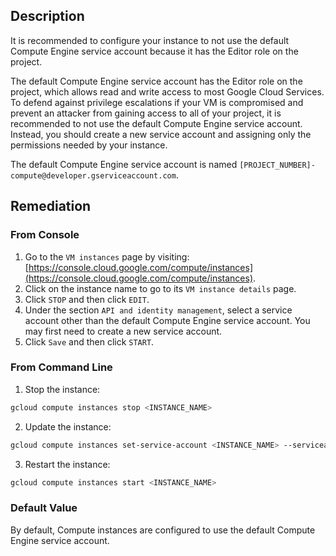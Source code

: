 ## Description

It is recommended to configure your instance to not use the default Compute Engine service account because it has the Editor role on the project.

The default Compute Engine service account has the Editor role on the project, which allows read and write access to most Google Cloud Services. To defend against privilege escalations if your VM is compromised and prevent an attacker from gaining access to all of your project, it is recommended to not use the default Compute Engine service account. Instead, you should create a new service account and assigning only the permissions needed by your instance.

The default Compute Engine service account is named `[PROJECT_NUMBER]- compute@developer.gserviceaccount.com`.

## Remediation

### From Console

1. Go to the `VM instances` page by visiting: [https://console.cloud.google.com/compute/instances](https://console.cloud.google.com/compute/instances).
2. Click on the instance name to go to its `VM instance details` page.
3. Click `STOP` and then click `EDIT`.
4. Under the section `API and identity management`, select a service account other than the default Compute Engine service account. You may first need to create a new service account.
5. Click `Save` and then click `START`.

### From Command Line

1. Stop the instance:

```bash
gcloud compute instances stop <INSTANCE_NAME>
```

2. Update the instance:

```bash
gcloud compute instances set-service-account <INSTANCE_NAME> --serviceaccount=<SERVICE_ACCOUNT>
```

3. Restart the instance:

```bash
gcloud compute instances start <INSTANCE_NAME>
```

### Default Value

By default, Compute instances are configured to use the default Compute Engine service account.
